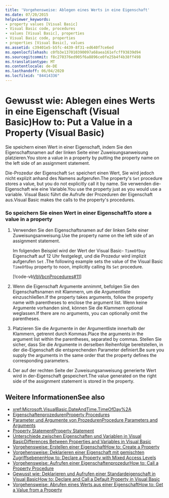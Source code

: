 ```yaml
---
title: 'Vorgehensweise: Ablegen eines Werts in eine Eigenschaft'
ms.date: 07/20/2015
helpviewer_keywords:
- property values [Visual Basic]
- Visual Basic code, procedures
- values [Visual Basic], properties
- Visual Basic code, properties
- properties [Visual Basic], values
ms.assetid: c39401e5-b5fc-4439-8f31-ed640f7ce6ed
ms.openlocfilehash: c0fb3e137010390097a68aea161efcff93839d94
ms.sourcegitcommit: f8c270376ed905f6a8896ce0fe25b4f4b38ff498
ms.translationtype: MT
ms.contentlocale: de-DE
ms.lasthandoff: 06/04/2020
ms.locfileid: "84414336"
---
```

# <a name="how-to-put-a-value-in-a-property-visual-basic"></a><span data-ttu-id="55509-102">Gewusst wie: Ablegen eines Werts in eine Eigenschaft (Visual Basic)</span><span class="sxs-lookup"><span data-stu-id="55509-102">How to: Put a Value in a Property (Visual Basic)</span></span>
<span data-ttu-id="55509-103">Sie speichern einen Wert in einer Eigenschaft, indem Sie den Eigenschaftsnamen auf der linken Seite einer Zuweisungsanweisung platzieren.</span><span class="sxs-lookup"><span data-stu-id="55509-103">You store a value in a property by putting the property name on the left side of an assignment statement.</span></span>  
  
 <span data-ttu-id="55509-104">Die-Prozedur der Eigenschaft `Set` speichert einen Wert, Sie wird jedoch nicht explizit anhand des Namens aufgerufen.</span><span class="sxs-lookup"><span data-stu-id="55509-104">The property's `Set` procedure stores a value, but you do not explicitly call it by name.</span></span> <span data-ttu-id="55509-105">Sie verwenden die-Eigenschaft wie eine Variable.</span><span class="sxs-lookup"><span data-stu-id="55509-105">You use the property just as you would use a variable.</span></span> <span data-ttu-id="55509-106">Visual Basic führt die Aufrufe der Prozeduren der Eigenschaft aus.</span><span class="sxs-lookup"><span data-stu-id="55509-106">Visual Basic makes the calls to the property's procedures.</span></span>  
  
### <a name="to-store-a-value-in-a-property"></a><span data-ttu-id="55509-107">So speichern Sie einen Wert in einer Eigenschaft</span><span class="sxs-lookup"><span data-stu-id="55509-107">To store a value in a property</span></span>  
  
1. <span data-ttu-id="55509-108">Verwenden Sie den Eigenschaftsnamen auf der linken Seite einer Zuweisungsanweisung.</span><span class="sxs-lookup"><span data-stu-id="55509-108">Use the property name on the left side of an assignment statement.</span></span>  
  
     <span data-ttu-id="55509-109">Im folgenden Beispiel wird der Wert der Visual Basic- `TimeOfDay` Eigenschaft auf 12 Uhr festgelegt, und die Prozedur wird implizit aufgerufen `Set` .</span><span class="sxs-lookup"><span data-stu-id="55509-109">The following example sets the value of the Visual Basic `TimeOfDay` property to noon, implicitly calling its `Set` procedure.</span></span>  
  
     [!code-vb[VbVbcnProcedures#11](~/samples/snippets/visualbasic/VS_Snippets_VBCSharp/VbVbcnProcedures/VB/Class1.vb#11)]  
  
2. <span data-ttu-id="55509-110">Wenn die Eigenschaft Argumente annimmt, befolgen Sie den Eigenschaftsnamen mit Klammern, um die Argumentliste einzuschließen.</span><span class="sxs-lookup"><span data-stu-id="55509-110">If the property takes arguments, follow the property name with parentheses to enclose the argument list.</span></span> <span data-ttu-id="55509-111">Wenn keine Argumente vorhanden sind, können Sie die Klammern optional weglassen.</span><span class="sxs-lookup"><span data-stu-id="55509-111">If there are no arguments, you can optionally omit the parentheses.</span></span>  
  
3. <span data-ttu-id="55509-112">Platzieren Sie die Argumente in der Argumentliste innerhalb der Klammern, getrennt durch Kommas.</span><span class="sxs-lookup"><span data-stu-id="55509-112">Place the arguments in the argument list within the parentheses, separated by commas.</span></span> <span data-ttu-id="55509-113">Stellen Sie sicher, dass Sie die Argumente in derselben Reihenfolge bereitstellen, in der die-Eigenschaft die entsprechenden Parameter definiert.</span><span class="sxs-lookup"><span data-stu-id="55509-113">Be sure you supply the arguments in the same order that the property defines the corresponding parameters.</span></span>  
  
4. <span data-ttu-id="55509-114">Der auf der rechten Seite der Zuweisungsanweisung generierte Wert wird in der-Eigenschaft gespeichert.</span><span class="sxs-lookup"><span data-stu-id="55509-114">The value generated on the right side of the assignment statement is stored in the property.</span></span>  
  
## <a name="see-also"></a><span data-ttu-id="55509-115">Weitere Informationen</span><span class="sxs-lookup"><span data-stu-id="55509-115">See also</span></span>

- <xref:Microsoft.VisualBasic.DateAndTime.TimeOfDay%2A>
- [<span data-ttu-id="55509-116">Eigenschaftenprozeduren</span><span class="sxs-lookup"><span data-stu-id="55509-116">Property Procedures</span></span>](./property-procedures.md)
- [<span data-ttu-id="55509-117">Parameter und Argumente von Prozeduren</span><span class="sxs-lookup"><span data-stu-id="55509-117">Procedure Parameters and Arguments</span></span>](./procedure-parameters-and-arguments.md)
- [<span data-ttu-id="55509-118">Property Statement</span><span class="sxs-lookup"><span data-stu-id="55509-118">Property Statement</span></span>](../../../language-reference/statements/property-statement.md)
- [<span data-ttu-id="55509-119">Unterschiede zwischen Eigenschaften und Variablen in Visual Basic</span><span class="sxs-lookup"><span data-stu-id="55509-119">Differences Between Properties and Variables in Visual Basic</span></span>](./differences-between-properties-and-variables.md)
- [<span data-ttu-id="55509-120">Vorgehensweise: Erstellen einer Eigenschaft</span><span class="sxs-lookup"><span data-stu-id="55509-120">How to: Create a Property</span></span>](./how-to-create-a-property.md)
- [<span data-ttu-id="55509-121">Vorgehensweise: Deklarieren einer Eigenschaft mit gemischten Zugriffsebenen</span><span class="sxs-lookup"><span data-stu-id="55509-121">How to: Declare a Property with Mixed Access Levels</span></span>](./how-to-declare-a-property-with-mixed-access-levels.md)
- [<span data-ttu-id="55509-122">Vorgehensweise: Aufrufen einer Eigenschaftenprozedur</span><span class="sxs-lookup"><span data-stu-id="55509-122">How to: Call a Property Procedure</span></span>](./how-to-call-a-property-procedure.md)
- [<span data-ttu-id="55509-123">Gewusst wie: Deklarieren und Aufrufen einer Standardeigenschaft in Visual Basic</span><span class="sxs-lookup"><span data-stu-id="55509-123">How to: Declare and Call a Default Property in Visual Basic</span></span>](./how-to-declare-and-call-a-default-property.md)
- [<span data-ttu-id="55509-124">Vorgehensweise: Abrufen eines Werts aus einer Eigenschaft</span><span class="sxs-lookup"><span data-stu-id="55509-124">How to: Get a Value from a Property</span></span>](./how-to-get-a-value-from-a-property.md)
